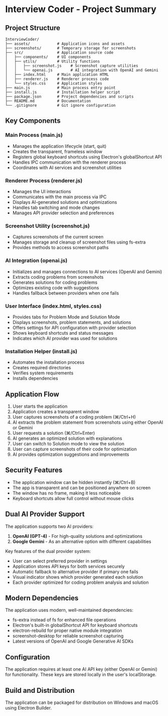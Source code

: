 # Interview Coder - Project Summary

## Project Structure
```
InterviewCoder/
├── assets/            # Application icons and assets
├── screenshots/       # Temporary storage for screenshots
├── src/               # Application source code
│   ├── components/    # UI components
│   ├── utils/         # Utility functions
│   │   ├── screenshot.js    # Screenshot capture utilities
│   │   └── openai.js        # AI integration with OpenAI and Gemini
│   ├── index.html     # Main application HTML
│   ├── renderer.js    # Renderer process code
│   └── styles.css     # Application styles
├── main.js            # Main process entry point
├── install.js         # Installation helper script
├── package.json       # Project dependencies and scripts
├── README.md          # Documentation
└── .gitignore         # Git ignore configuration
```

## Key Components

### Main Process (main.js)
- Manages the application lifecycle (start, quit)
- Creates the transparent, frameless window
- Registers global keyboard shortcuts using Electron's globalShortcut API
- Handles IPC communication with the renderer process
- Coordinates with AI services and screenshot utilities

### Renderer Process (renderer.js)
- Manages the UI interactions
- Communicates with the main process via IPC
- Displays AI-generated solutions and optimizations
- Handles tab switching and mode changes
- Manages API provider selection and preferences

### Screenshot Utility (screenshot.js)
- Captures screenshots of the current screen
- Manages storage and cleanup of screenshot files using fs-extra
- Provides methods to access screenshot paths

### AI Integration (openai.js)
- Initializes and manages connections to AI services (OpenAI and Gemini)
- Extracts coding problems from screenshots
- Generates solutions for coding problems
- Optimizes existing code with suggestions
- Handles fallback between providers when one fails

### User Interface (index.html, styles.css)
- Provides tabs for Problem Mode and Solution Mode
- Displays screenshots, problem statements, and solutions
- Offers settings for API configuration with provider selection
- Shows keyboard shortcuts and status messages
- Indicates which AI provider was used for solutions

### Installation Helper (install.js)
- Automates the installation process
- Creates required directories
- Verifies system requirements
- Installs dependencies

## Application Flow

1. User starts the application
2. Application creates a transparent window
3. User captures screenshots of a coding problem (⌘/Ctrl+H)
4. AI extracts the problem statement from screenshots using either OpenAI or Gemini
5. User requests a solution (⌘/Ctrl+Enter)
6. AI generates an optimized solution with explanations
7. User can switch to Solution mode to view the solution
8. User can capture screenshots of their code for optimization
9. AI provides optimization suggestions and improvements

## Security Features

- The application window can be hidden instantly (⌘/Ctrl+B)
- The app is transparent and can be positioned anywhere on screen
- The window has no frame, making it less noticeable
- Keyboard shortcuts allow full control without mouse clicks

## Dual AI Provider Support

The application supports two AI providers:
1. **OpenAI (GPT-4)** - For high-quality solutions and optimizations
2. **Google Gemini** - As an alternative option with different capabilities

Key features of the dual provider system:
- User can select preferred provider in settings
- Application stores API keys for both services securely
- Automatic fallback to alternative provider if primary one fails
- Visual indicator shows which provider generated each solution
- Each provider optimized for coding problem analysis and solution

## Modern Dependencies

The application uses modern, well-maintained dependencies:
- fs-extra instead of fs for enhanced file operations
- Electron's built-in globalShortcut API for keyboard shortcuts
- electron-rebuild for proper native module integration
- screenshot-desktop for reliable screenshot capturing
- Latest versions of OpenAI and Google Generative AI SDKs

## Configuration

The application requires at least one AI API key (either OpenAI or Gemini) for functionality. These keys are stored locally in the user's localStorage.

## Build and Distribution

The application can be packaged for distribution on Windows and macOS using Electron Builder.